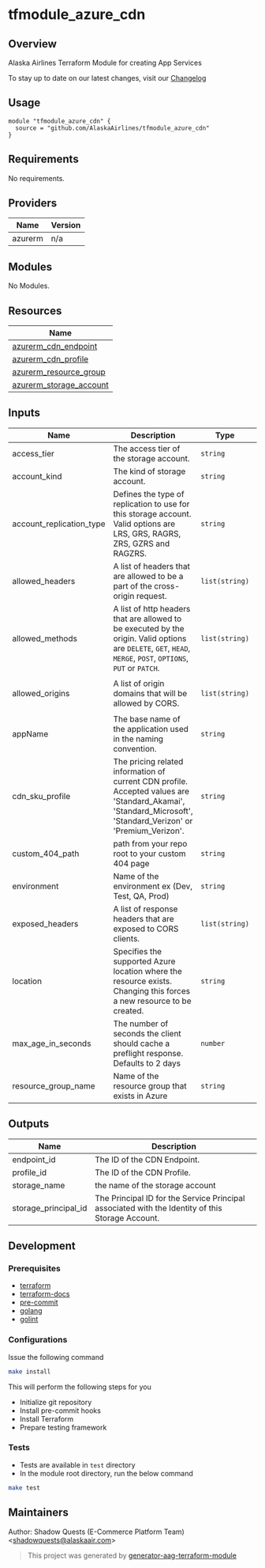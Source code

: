 # tfmodule_azure_cdn

## Overview

Alaska Airlines Terraform Module for creating App Services  

To stay up to date on our latest changes, visit our [Changelog](./docs/CHANGELOG.md)

## Usage

```hcl
module "tfmodule_azure_cdn" {
  source = "github.com/AlaskaAirlines/tfmodule_azure_cdn"
}
```

<!-- BEGINNING OF PRE-COMMIT-TERRAFORM DOCS HOOK -->
## Requirements

No requirements.

## Providers

| Name | Version |
|------|---------|
| azurerm | n/a |

## Modules

No Modules.

## Resources

| Name |
|------|
| [azurerm_cdn_endpoint](https://registry.terraform.io/providers/hashicorp/azurerm/latest/docs/resources/cdn_endpoint) |
| [azurerm_cdn_profile](https://registry.terraform.io/providers/hashicorp/azurerm/latest/docs/resources/cdn_profile) |
| [azurerm_resource_group](https://registry.terraform.io/providers/hashicorp/azurerm/latest/docs/data-sources/resource_group) |
| [azurerm_storage_account](https://registry.terraform.io/providers/hashicorp/azurerm/latest/docs/resources/storage_account) |

## Inputs

| Name | Description | Type | Default | Required |
|------|-------------|------|---------|:--------:|
| access\_tier | The access tier of the storage account. | `string` | `"Hot"` | no |
| account\_kind | The kind of storage account. | `string` | `"StorageV2"` | no |
| account\_replication\_type | Defines the type of replication to use for this storage account. Valid options are LRS, GRS, RAGRS, ZRS, GZRS and RAGZRS. | `string` | `"GRS"` | no |
| allowed\_headers | A list of headers that are allowed to be a part of the cross-origin request. | `list(string)` | `[]` | no |
| allowed\_methods | A list of http headers that are allowed to be executed by the origin. Valid options are `DELETE`, `GET`, `HEAD`, `MERGE`, `POST`, `OPTIONS`, `PUT` or `PATCH`. | `list(string)` | <pre>[<br>  "GET",<br>  "HEAD"<br>]</pre> | no |
| allowed\_origins | A list of origin domains that will be allowed by CORS. | `list(string)` | <pre>[<br>  "*"<br>]</pre> | no |
| appName | The base name of the application used in the naming convention. | `string` | n/a | yes |
| cdn\_sku\_profile | The pricing related information of current CDN profile. Accepted values are 'Standard\_Akamai', 'Standard\_Microsoft', 'Standard\_Verizon' or 'Premium\_Verizon'. | `string` | `"Standard_Akamai"` | no |
| custom\_404\_path | path from your repo root to your custom 404 page | `string` | `"404.html"` | no |
| environment | Name of the environment ex (Dev, Test, QA, Prod) | `string` | n/a | yes |
| exposed\_headers | A list of response headers that are exposed to CORS clients. | `list(string)` | `[]` | no |
| location | Specifies the supported Azure location where the resource exists. Changing this forces a new resource to be created. | `string` | `"westus2"` | no |
| max\_age\_in\_seconds | The number of seconds the client should cache a preflight response.  Defaults to 2 days | `number` | `172800` | no |
| resource\_group\_name | Name of the resource group that exists in Azure | `string` | n/a | yes |

## Outputs

| Name | Description |
|------|-------------|
| endpoint\_id | The ID of the CDN Endpoint. |
| profile\_id | The ID of the CDN Profile. |
| storage\_name | the name of the storage account |
| storage\_principal\_id | The Principal ID for the Service Principal associated with the Identity of this Storage Account. |
<!-- END OF PRE-COMMIT-TERRAFORM DOCS HOOK -->

## Development

### Prerequisites

- [terraform](https://learn.hashicorp.com/terraform/getting-started/install#installing-terraform)
- [terraform-docs](https://github.com/segmentio/terraform-docs)
- [pre-commit](https://pre-commit.com/#install)
- [golang](https://golang.org/doc/install#install)
- [golint](https://github.com/golang/lint#installation)

### Configurations

Issue the following command

```sh
make install
```

This will perform the following steps for you

- Initialize git repository
- Install pre-commit hooks
- Install Terraform
- Prepare testing framework

### Tests

- Tests are available in `test` directory
- In the module root directory, run the below command

```sh
make test
```

## Maintainers

Author: Shadow Quests (E-Commerce Platform Team) &lt;shadowquests@alaskaair.com&gt;

> This project was generated by [generator-aag-terraform-module](https://github.com/AlaskaAirlines/generator-aag-terraform-module)
